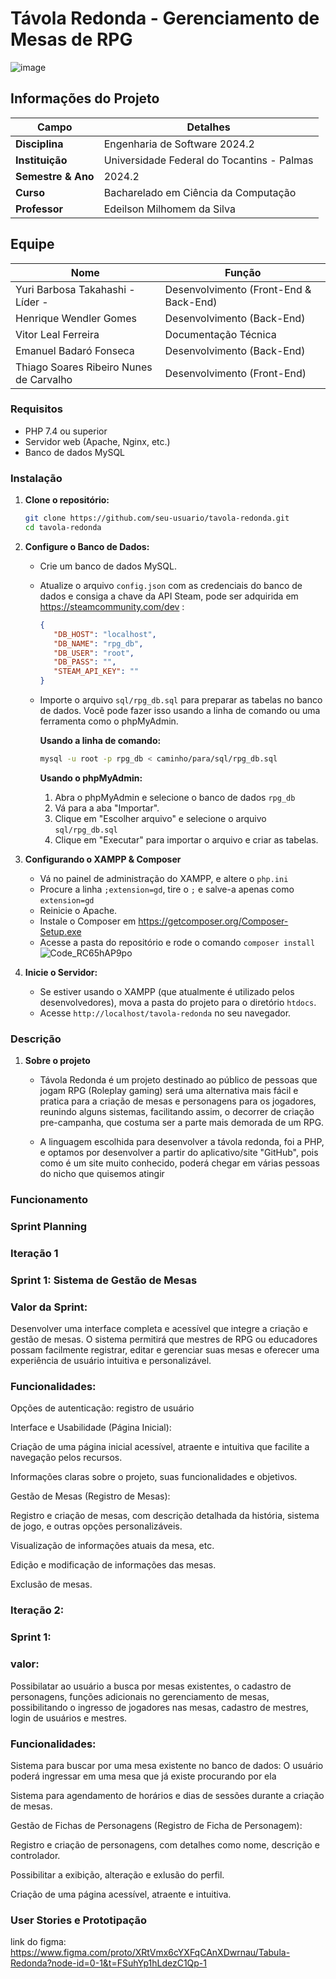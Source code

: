 # Távola Redonda - Gerenciamento de Mesas de RPG
![image](https://github.com/user-attachments/assets/fe3efe8b-56a5-456e-b540-6bcacc916dcf)


## Informações do Projeto

| **Campo**                               | **Detalhes**                                  |
|-----------------------------------------|----------------------------------------------|
| **Disciplina**                          | Engenharia de Software 2024.2                |
| **Instituição**                         | Universidade Federal do Tocantins - Palmas   |
| **Semestre & Ano**                      | 2024.2                                       |
| **Curso**                               | Bacharelado em Ciência da Computação         |
| **Professor**                           | Edeilson Milhomem da Silva                   |

## Equipe

| **Nome**                                | **Função**                                    |
|-----------------------------------------|----------------------------------------------|
| Yuri Barbosa Takahashi - Líder -                 | Desenvolvimento (Front-End & Back-End)       |
| Henrique Wendler Gomes                  | Desenvolvimento (Back-End)                   |
| Vitor Leal Ferreira                     | Documentação Técnica                         |
| Emanuel Badaró Fonseca                  | Desenvolvimento (Back-End)                   |
| Thiago Soares Ribeiro Nunes de Carvalho | Desenvolvimento (Front-End)                  |

### Requisitos
- PHP 7.4 ou superior
- Servidor web (Apache, Nginx, etc.)
- Banco de dados MySQL

### Instalação

1. **Clone o repositório:**
   ```sh
   git clone https://github.com/seu-usuario/tavola-redonda.git
   cd tavola-redonda

2. **Configure o Banco de Dados:**
    - Crie um banco de dados MySQL.
    - Atualize o arquivo `config.json` com as credenciais do banco de dados e consiga a chave da API Steam, pode ser adquirida em https://steamcommunity.com/dev :

       ```json
       {
          "DB_HOST": "localhost",
          "DB_NAME": "rpg_db",
          "DB_USER": "root",
          "DB_PASS": "",
          "STEAM_API_KEY": ""
       }
       ```

    - Importe o arquivo `sql/rpg_db.sql` para preparar as tabelas no banco de dados. Você pode fazer isso usando a linha de comando ou uma ferramenta como o phpMyAdmin.

       **Usando a linha de comando:**

       ```sh
       mysql -u root -p rpg_db < caminho/para/sql/rpg_db.sql
       ```

       **Usando o phpMyAdmin:**
       1. Abra o phpMyAdmin e selecione o banco de dados `rpg_db`
       2. Vá para a aba "Importar".
       3. Clique em "Escolher arquivo" e selecione o arquivo `sql/rpg_db.sql`
       4. Clique em "Executar" para importar o arquivo e criar as tabelas.
3. **Configurando o XAMPP & Composer**
   - Vá no painel de administração do XAMPP, e altere o `php.ini`
   - Procure a linha `;extension=gd`, tire o `;` e salve-a apenas como `extension=gd`
   - Reinicie o Apache.
   - Instale o Composer em https://getcomposer.org/Composer-Setup.exe
   - Acesse a pasta do repositório e rode o comando `composer install`
   ![Code_RC65hAP9po](https://github.com/user-attachments/assets/c5087ad8-7f38-4718-b4d2-2bc09950d3af)

3. **Inicie o Servidor:**
   - Se estiver usando o XAMPP (que atualmente é utilizado pelos desenvolvedores), mova a pasta do projeto para o diretório `htdocs`.
   - Acesse `http://localhost/tavola-redonda` no seu navegador.

### Descrição 

 1. **Sobre o projeto**

     - Távola Redonda é um projeto destinado ao público de pessoas que jogam RPG (Roleplay gaming) será uma alternativa mais fácil e pratica para a criação de mesas e personagens para os jogadores, reunindo alguns sistemas, facilitando assim, o decorrer de criação pre-campanha, que costuma ser a parte mais demorada de um RPG.

     - A linguagem escolhida para desenvolver a távola redonda, foi a PHP, e optamos por desenvolver a partir do aplicativo/site "GitHub", pois como é um site muito conhecido, poderá chegar em várias pessoas do nicho que quisemos atingir 


 ### Funcionamento 


### Sprint Planning
### Iteração 1

### Sprint 1:  Sistema de Gestão de Mesas 

### Valor da Sprint:
Desenvolver uma interface completa e acessível que integre a criação e gestão de mesas. O sistema permitirá que mestres de RPG ou educadores possam facilmente registrar, editar e gerenciar suas mesas e oferecer uma experiência de usuário intuitiva e personalizável.

### Funcionalidades:

Opções de autenticação: registro de usuário

Interface e Usabilidade (Página Inicial):

Criação de uma página inicial acessível, atraente e intuitiva que facilite a navegação pelos recursos.

Informações claras sobre o projeto, suas funcionalidades e objetivos.

 Gestão de Mesas (Registro de Mesas):

Registro e criação de mesas, com descrição detalhada da história, sistema de jogo, e outras opções personalizáveis.

Visualização de informações atuais da mesa, etc.

Edição e modificação de informações das mesas.

Exclusão de mesas.

### Iteração 2:

### Sprint 1:

### valor: 

Possibilatar ao usuário a busca por mesas existentes, o cadastro de personagens, funções adicionais no gerenciamento de mesas, possibilitando o ingresso de jogadores nas mesas, cadastro de mestres, login de usuários e mestres.

### Funcionalidades:
Sistema para buscar por uma mesa existente no banco de dados:
O usuário poderá ingressar em uma mesa que já existe procurando por ela

Sistema para agendamento de horários e dias de sessões durante a criação de mesas.

Gestão de Fichas de Personagens (Registro de Ficha de Personagem):

Registro e criação de personagens, com detalhes como nome, descrição e controlador.

Possibilitar a exibição, alteração e exlusão do perfil.

Criação de uma página acessível, atraente e intuitiva.

### User Stories e Prototipação

link do figma:
https://www.figma.com/proto/XRtVmx6cYXFqCAnXDwrnau/Tabula-Redonda?node-id=0-1&t=FSuhYp1hLdezC1Qp-1
